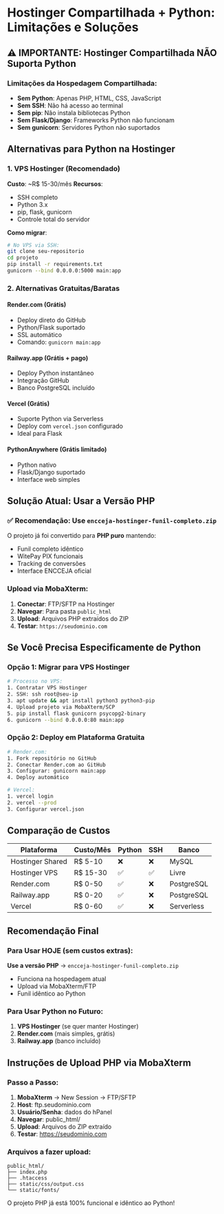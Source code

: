 # Hostinger Compartilhada + Python: Limitações e Soluções

## ⚠️ IMPORTANTE: Hostinger Compartilhada NÃO Suporta Python

### Limitações da Hospedagem Compartilhada:
- **Sem Python**: Apenas PHP, HTML, CSS, JavaScript
- **Sem SSH**: Não há acesso ao terminal
- **Sem pip**: Não instala bibliotecas Python
- **Sem Flask/Django**: Frameworks Python não funcionam
- **Sem gunicorn**: Servidores Python não suportados

## Alternativas para Python na Hostinger

### 1. **VPS Hostinger** (Recomendado)
**Custo**: ~R$ 15-30/mês
**Recursos**:
- SSH completo
- Python 3.x
- pip, flask, gunicorn
- Controle total do servidor

**Como migrar**:
```bash
# No VPS via SSH:
git clone seu-repositorio
cd projeto
pip install -r requirements.txt
gunicorn --bind 0.0.0.0:5000 main:app
```

### 2. **Alternativas Gratuitas/Baratas**

#### **Render.com** (Grátis)
- Deploy direto do GitHub
- Python/Flask suportado
- SSL automático
- Comando: `gunicorn main:app`

#### **Railway.app** (Grátis + pago)
- Deploy Python instantâneo
- Integração GitHub
- Banco PostgreSQL incluído

#### **Vercel** (Grátis)
- Suporte Python via Serverless
- Deploy com `vercel.json` configurado
- Ideal para Flask

#### **PythonAnywhere** (Grátis limitado)
- Python nativo
- Flask/Django suportado
- Interface web simples

## Solução Atual: Usar a Versão PHP

### ✅ **Recomendação**: Use `encceja-hostinger-funil-completo.zip`
O projeto já foi convertido para **PHP puro** mantendo:
- Funil completo idêntico
- WitePay PIX funcionais
- Tracking de conversões
- Interface ENCCEJA oficial

### Upload via MobaXterm:
1. **Conectar**: FTP/SFTP na Hostinger
2. **Navegar**: Para pasta `public_html`
3. **Upload**: Arquivos PHP extraídos do ZIP
4. **Testar**: `https://seudominio.com`

## Se Você Precisa Especificamente de Python

### Opção 1: Migrar para VPS Hostinger
```bash
# Processo no VPS:
1. Contratar VPS Hostinger
2. SSH: ssh root@seu-ip
3. apt update && apt install python3 python3-pip
4. Upload projeto via MobaXterm/SCP
5. pip install flask gunicorn psycopg2-binary
6. gunicorn --bind 0.0.0.0:80 main:app
```

### Opção 2: Deploy em Plataforma Gratuita
```bash
# Render.com:
1. Fork repositório no GitHub
2. Conectar Render.com ao GitHub
3. Configurar: gunicorn main:app
4. Deploy automático

# Vercel:
1. vercel login
2. vercel --prod
3. Configurar vercel.json
```

## Comparação de Custos

| Plataforma | Custo/Mês | Python | SSH | Banco |
|------------|-----------|--------|-----|-------|
| Hostinger Shared | R$ 5-10 | ❌ | ❌ | MySQL |
| Hostinger VPS | R$ 15-30 | ✅ | ✅ | Livre |
| Render.com | R$ 0-50 | ✅ | ❌ | PostgreSQL |
| Railway.app | R$ 0-20 | ✅ | ❌ | PostgreSQL |
| Vercel | R$ 0-60 | ✅ | ❌ | Serverless |

## Recomendação Final

### Para Usar HOJE (sem custos extras):
**Use a versão PHP** → `encceja-hostinger-funil-completo.zip`
- Funciona na hospedagem atual
- Upload via MobaXterm/FTP
- Funil idêntico ao Python

### Para Usar Python no Futuro:
1. **VPS Hostinger** (se quer manter Hostinger)
2. **Render.com** (mais simples, grátis)
3. **Railway.app** (banco incluído)

## Instruções de Upload PHP via MobaXterm

### Passo a Passo:
1. **MobaXterm** → New Session → FTP/SFTP
2. **Host**: ftp.seudominio.com
3. **Usuário/Senha**: dados do hPanel
4. **Navegar**: public_html/
5. **Upload**: Arquivos do ZIP extraído
6. **Testar**: https://seudominio.com

### Arquivos a fazer upload:
```
public_html/
├── index.php
├── .htaccess
├── static/css/output.css
└── static/fonts/
```

O projeto PHP já está 100% funcional e idêntico ao Python!